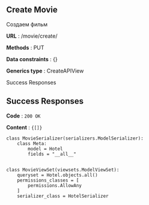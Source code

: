 ## Create Movie
Создаем фильм

**URL** : /movie/create/

**Methods** : PUT

**Data constraints** : {}

**Generics type** : CreateAPIView

Success Responses


## Success Responses

**Code** : `200 OK`

**Content** : `{[]}`

```
class MovieSerializer(serializers.ModelSerializer):
    class Meta:
        model = Hotel
        fields = "__all__"


class MovieViewSet(viewsets.ModelViewSet):
    queryset = Hotel.objects.all()
    permissions_classes = [
        permissions.AllowAny
    ]
    serializer_class = HotelSerializer

```